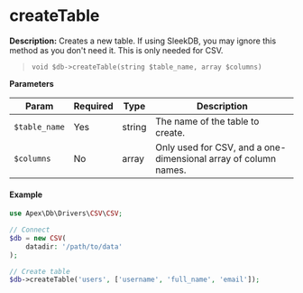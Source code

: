 
# createTable

**Description:** Creates a new table.  If using SleekDB, you may ignore this method as you don't need it.  This is only needed for CSV.

> `void $db->createTable(string $table_name, array $columns)`


**Parameters**

Param | Required | Type | Description
------------- |------------- |------------- |------------- 
`$table_name` | Yes | string | The name of the table to create.
`$columns` | No | array | Only used for CSV, and a one-dimensional array of column names.


#### Example

~~~php
use Apex\Db\Drivers\CSV\CSV;

// Connect
$db = new CSV(
    datadir: '/path/to/data'
);

// Create table
$db->createTable('users', ['username', 'full_name', 'email']);
~~~


